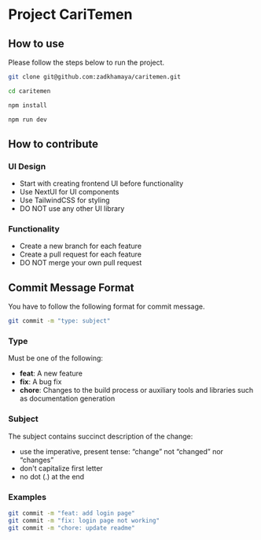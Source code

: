 # Project CariTemen

## How to use

Please follow the steps below to run the project.

```bash
git clone git@github.com:zadkhamaya/caritemen.git
```

```bash
cd caritemen
```

```bash
npm install
```

```bash
npm run dev
```

## How to contribute

### UI Design

- Start with creating frontend UI before functionality
- Use NextUI for UI components
- Use TailwindCSS for styling
- DO NOT use any other UI library

### Functionality

- Create a new branch for each feature
- Create a pull request for each feature
- DO NOT merge your own pull request

## Commit Message Format

You have to follow the following format for commit message.

```bash
git commit -m "type: subject"
```

### Type

Must be one of the following:

- **feat**: A new feature
- **fix**: A bug fix
- **chore**: Changes to the build process or auxiliary tools and libraries such as documentation generation

### Subject

The subject contains succinct description of the change:

- use the imperative, present tense: “change” not “changed” nor “changes”
- don't capitalize first letter
- no dot (.) at the end

### Examples

```bash
git commit -m "feat: add login page"
git commit -m "fix: login page not working"
git commit -m "chore: update readme"

```
